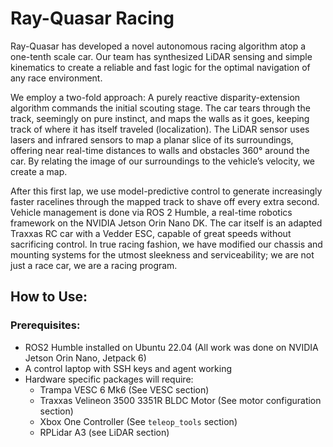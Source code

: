 # Ray-Quasar Racing
Ray-Quasar has developed a novel autonomous racing algorithm atop a one-tenth scale car. Our team has synthesized LiDAR sensing and simple kinematics to create a reliable and fast logic for the optimal navigation of any race environment.

We employ a two-fold approach:
A purely reactive disparity-extension algorithm commands the initial scouting stage. The car tears through the track, seemingly on pure instinct, and maps the walls as it goes, keeping track of where it has itself traveled (localization). The LiDAR sensor uses lasers and infrared sensors to map a planar slice of its surroundings, offering near real-time distances to walls and obstacles 360° around the car. By relating the image of our surroundings to the vehicle’s velocity, we create a map.

After this first lap, we use model-predictive control to generate increasingly faster racelines through the mapped track to shave off every extra second.
Vehicle management is done via ROS 2 Humble, a real-time robotics framework on the NVIDIA Jetson Orin Nano DK. The car itself is an adapted Traxxas RC car with a Vedder ESC, capable of great speeds without sacrificing control. In true racing fashion, we have modified our chassis and mounting systems for the utmost sleekness and serviceability; we are not just a race car, we are a racing program.

## How to Use:

### Prerequisites: 
* ROS2 Humble installed on Ubuntu 22.04 (All work was done on NVIDIA Jetson Orin Nano, Jetpack 6) 
* A control laptop with SSH keys and agent working
* Hardware specific packages will require:
  * Trampa VESC 6 Mk6 (See VESC section)
  * Traxxas Velineon 3500 3351R BLDC Motor (See motor configuration section)
  * Xbox One Controller (See `teleop_tools` section)
  * RPLidar A3 (see LiDAR section)

